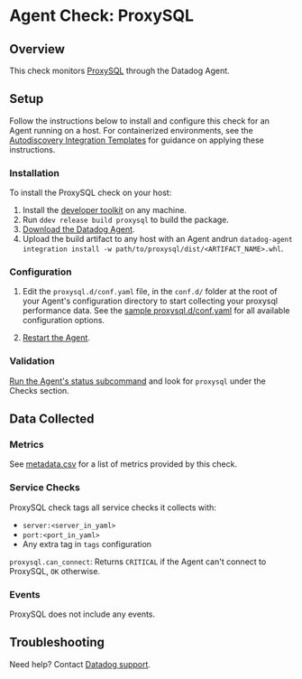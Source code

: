 # Agent Check: ProxySQL

## Overview

This check monitors [ProxySQL][1] through the Datadog Agent.

## Setup

Follow the instructions below to install and configure this check for an Agent running on a host. For containerized environments, see the [Autodiscovery Integration Templates][2] for guidance on applying these instructions.

### Installation

To install the ProxySQL check on your host:

1. Install the [developer toolkit](https://docs.datadoghq.com/developers/integrations/new_check_howto/#developer-toolkit) on any machine.
2. Run `ddev release build proxysql` to build the package.
3. [Download the Datadog Agent](https://app.datadoghq.com/account/settings#agent).
4. Upload the build artifact to any host with an Agent andrun `datadog-agent integration install -w path/to/proxysql/dist/<ARTIFACT_NAME>.whl`.

### Configuration

1. Edit the `proxysql.d/conf.yaml` file, in the `conf.d/` folder at the root of your Agent's configuration directory to start collecting your proxysql performance data. See the [sample proxysql.d/conf.yaml][3] for all available configuration options.

2. [Restart the Agent][4].

### Validation

[Run the Agent's status subcommand][5] and look for `proxysql` under the Checks section.

## Data Collected

### Metrics

See [metadata.csv][6] for a list of metrics provided by this check.

### Service Checks

ProxySQL check tags all service checks it collects with:

- `server:<server_in_yaml>`
- `port:<port_in_yaml>`
- Any extra tag in `tags` configuration

`proxysql.can_connect`: Returns `CRITICAL` if the Agent can't connect to ProxySQL, `OK` otherwise.

### Events

ProxySQL does not include any events.

## Troubleshooting

Need help? Contact [Datadog support][7].

[1]: https://proxysql.com/
[2]: https://docs.datadoghq.com/agent/autodiscovery/integrations
[3]: https://github.com/DataDog/integrations-core/blob/master/proxysql/datadog_checks/proxysql/data/conf.yaml.example
[4]: https://docs.datadoghq.com/agent/guide/agent-commands/#start-stop-and-restart-the-agent
[5]: https://docs.datadoghq.com/agent/guide/agent-commands/#agent-status-and-information
[6]: https://github.com/DataDog/integrations-core/blob/master/proxysql/metadata.csv
[7]: https://docs.datadoghq.com/help
